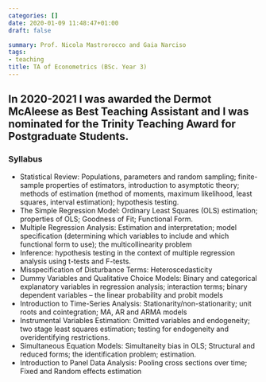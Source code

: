 ```yaml
---
categories: []
date: 2020-01-09 11:48:47+01:00
draft: false

summary: Prof. Nicola Mastrorocco and Gaia Narciso
tags:
- teaching
title: TA of Econometrics (BSc. Year 3)
---
```

## In 2020-2021 I was awarded the Dermot McAleese as Best Teaching Assistant and I was nominated for the Trinity Teaching Award for Postgraduate Students.

 


### Syllabus 
- Statistical Review: Populations, parameters and random sampling; finite-sample properties of estimators, introduction to asymptotic theory; methods of estimation (method of moments, maximum likelihood, least squares, interval estimation); hypothesis testing.
- The Simple Regression Model: Ordinary Least Squares (OLS) estimation; properties of OLS; Goodness of Fit; Functional Form.
- Multiple Regression Analysis: Estimation and interpretation; model specification (determining which variables to include and which functional form to use); the multicollinearity problem
- Inference: hypothesis testing in the context of multiple regression analysis using t-tests and F-tests.
- Misspecification of Disturbance Terms: Heteroscedasticity
- Dummy Variables and Qualitative Choice Models: Binary and categorical explanatory variables in regression analysis; interaction terms; binary dependent variables – the linear probability and probit models
- Introduction to Time-Series Analysis: Stationarity/non-stationarity; unit roots and cointegration; MA, AR and ARMA models
- Instrumental Variables Estimation: Omitted variables and endogeneity; two stage least squares estimation; testing for endogeneity and overidentifying restrictions.
- Simultaneous Equation Models: Simultaneity bias in OLS; Structural and reduced forms; the identification problem; estimation.
- Introduction to Panel Data Analysis: Pooling cross sections over time; Fixed and Random effects estimation

